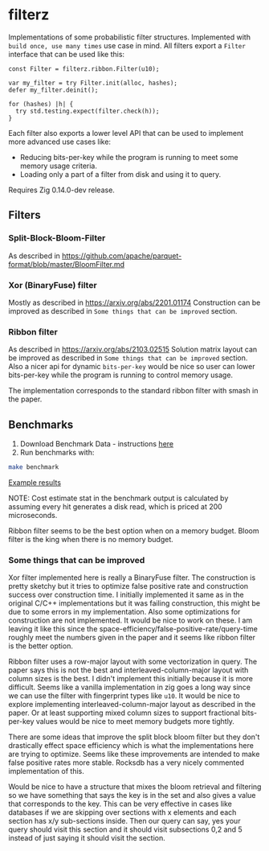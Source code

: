 # filterz

Implementations of some probabilistic filter structures. Implemented with `build once, use many times` use case in mind.
All filters export a `Filter` interface that can be used like this:

```zig
const Filter = filterz.ribbon.Filter(u10);

var my_filter = try Filter.init(alloc, hashes);
defer my_filter.deinit();

for (hashes) |h| {
  try std.testing.expect(filter.check(h));
} 
```

Each filter also exports a lower level API that can be used to implement more advanced use cases like:
- Reducing bits-per-key while the program is running to meet some memory usage criteria.
- Loading only a part of a filter from disk and using it to query.

Requires Zig 0.14.0-dev release.

## Filters

### Split-Block-Bloom-Filter

As described in https://github.com/apache/parquet-format/blob/master/BloomFilter.md

### Xor (BinaryFuse) filter

Mostly as described in https://arxiv.org/abs/2201.01174
Construction can be improved as described in `Some things that can be improved` section.

### Ribbon filter 

As described in https://arxiv.org/abs/2103.02515
Solution matrix layout can be improved as described in `Some things that can be improved` section.
Also a nicer api for dynamic `bits-per-key` would be nice so user can lower bits-per-key while the program is running to control memory usage.

The implementation corresponds to the standard ribbon filter with smash in the paper.

## Benchmarks

1. Download Benchmark Data - instructions [here](bench-data/README.md)
2. Run benchmarks with:
```bash
make benchmark
```

[Example results](./bench_result_low_hit.txt)

NOTE: Cost estimate stat in the benchmark output is calculated by assuming every hit generates a disk read, which is priced at 200 microseconds.

Ribbon filter seems to be the best option when on a memory budget. Bloom filter is the king when there is no memory budget.

### Some things that can be improved

Xor filter implemented here is really a BinaryFuse filter. The construction is pretty sketchy but it tries to optimize false positive rate and construction success over construction time.
I initially implemented it same as in the original C/C++ implementations but it was failing construction, this might be due to some errors in my implementation. Also some optimizations for construction are not implemented. It would be nice to work on these.
I am leaving it like this since the space-efficiency/false-positive-rate/query-time roughly meet the numbers given in the paper and it seems like ribbon filter is the better option.

Ribbon filter uses a row-major layout with some vectorization in query. The paper says this is not the best and interleaved-column-major layout with column sizes is the best. I didn't implement this initially because it is more difficult.
Seems like a vanilla implementation in zig goes a long way since we can use the filter with fingerprint types like `u10`. It would be nice to explore implementing interleaved-column-major layout as described in the paper. Or at least supporting mixed column sizes
 to support fractional bits-per-key values would be nice to meet memory budgets more tightly.

There are some ideas that improve the split block bloom filter but they don't drastically effect space efficiency which is what the implementations here are trying to optimize. Seems like these improvements are intended to make false positive rates more stable.
Rocksdb has a very nicely commented implementation of this.

Would be nice to have a structure that mixes the bloom retrieval and filtering so we have something that says the key is in the set and also gives a value that corresponds to the key. This can be very effective in cases like databases if we are skipping over sections with x elements and each section has x/y sub-sections inside.
Then our query can say, yes your query should visit this section and it should visit subsections 0,2 and 5 instead of just saying it should visit the section.
